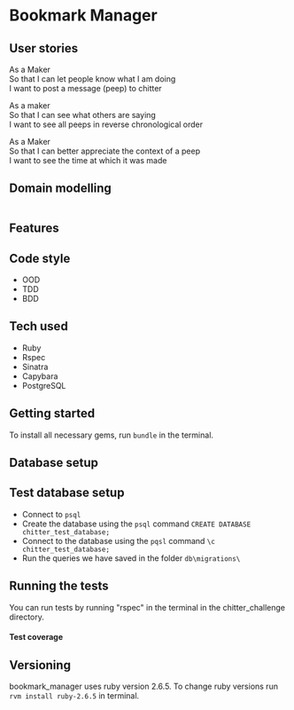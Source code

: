 # Bookmark Manager

## User stories

As a Maker  
So that I can let people know what I am doing    
I want to post a message (peep) to chitter  

As a maker  
So that I can see what others are saying    
I want to see all peeps in reverse chronological order

As a Maker  
So that I can better appreciate the context of a peep  
I want to see the time at which it was made   


## Domain modelling

![]()

## Features

## Code style
- OOD
- TDD
- BDD

## Tech used

- Ruby  
- Rspec  
- Sinatra  
- Capybara  
- PostgreSQL  

## Getting started

To install all necessary gems, run ```bundle``` in the terminal.

## Database setup

## Test database setup

- Connect to ```psql```
- Create the database using the ```psql``` command ```CREATE DATABASE chitter_test_database;```  
- Connect to the database using the ```pqsl``` command ```\c chitter_test_database;```  
- Run the queries we have saved in the folder ```db\migrations\```  

## Running the tests

You can run tests by running "rspec" in the terminal in the chitter_challenge directory.

#### Test coverage

## Versioning

bookmark_manager uses ruby version 2.6.5. To change ruby versions run
```rvm install ruby-2.6.5``` in terminal.
